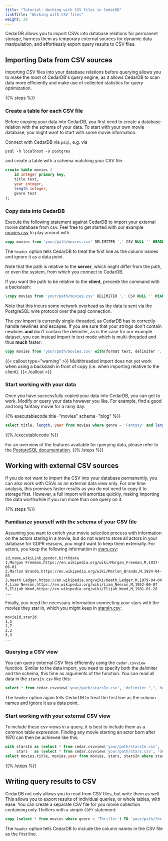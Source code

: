 ```yaml
---
title: "Tutorial: Working with CSV files in CedarDB"
linkTitle: "Working with CSV files"
weight: 30
---
```

CedarDB allows you to import CSVs into database relations for permanent storage, harness them as temporary external sources for dynamic data manipulation, and effortlessly export query results to CSV files.


## Importing Data from CSV sources
Importing CSV files into your database relations before querying allows you to make the most of CedarDB's query engine, as it allows CedarDB to scan data more efficiently and make use of collected statistics for query optimization.

{{% steps %}}

### Create a table for each CSV file
Before copying your data into CedarDB, you first need to create a database relation with the schema of your data. To start with your own movie database, you might want to start with some movie information.


Connect with CedarDB via `psql`, e.g. via 
```shell
psql -h localhost -U postgres
```

and create a table with a schema matching your CSV file.

```sql
create table movies (
    id integer primary key,
    title text,
    year integer,
    length integer,
    genre text
);
```

### Copy data into CedarDB

Execute the following statement against CedarDB to import your external movie database from csv. Feel free to get started with our example [movies.csv](https://cedardb.com/data/movies/movies.csv) to play around with.
```sql
copy movies from 'your/path/movies.csv' DELIMITER ',' CSV NULL '' HEADER;
```

The `header` option tells CedarDB to treat the first line as the column names and ignore it as a data point.

Note that the path is relative to the **server**, which might differ from the path, or even the system, from which you connect to CedarDB.

If you want the path to be relative to the **client**, precede the command with a backslash:
```sql
\copy movies from 'your/path/movies.csv' DELIMITER ',' CSV NULL '' HEADER;
```

Note that this incurs some network overhead as the data is sent via the PostgreSQL wire protocol over the psql connection.

The csv import is currently single-threaded, as CedarDB has to correctly handle newlines and escapes. If you are sure that your strings don't contain newlines **and** don't contain the delimiter, as is the case for our example dataset, you can instead import in text mode which is multi-threaded and thus **much** faster:
```sql
copy movies from 'your/path/movies.csv' with(format text, delimiter ',', null '', header);
```

{{< callout type="warning" >}}
Multithreaded import does not yet work when using a backslash in front of copy (i.e. when importing relative to the client).
{{< /callout >}}

### Start working with your data
Once you have successfully copied your data into CedarDB, you can get to work. Modify or query your data however you like. For example, find a good and long fantasy movie for a rainy day:

{{% executablecode title="movies" schema="blog" %}}
```sql
select title, length, year from movies where genre = 'Fantasy' and length > 180;
```
{{% /executablecode %}}

For an overview of the features available for querying data, please refer to the [PostgreSQL documentation](https://www.postgresql.org/docs/current/queries.html).
{{% /steps %}}

## Working with external CSV sources

If you do not want to import the CSV into your database permanently, you can also work with CSVs as an external data view only. For one time analysis, this promises faster results as you do not need to copy it to storage first. However, a full import will amortize quickly, making importing the data worthwhile if you run more than one query on it.

{{% steps %}}

### Familiarize yourself with the schema of your CSV file

Assuming you want to enrich your movie selection process with information on the actors staring in a movie, but do not want to store all actors in your database for GDPR reasons, you might want to keep them externally. For actors, you keep the following information in [stars.csv](https://cedardb.com/data/movies/stars.csv):

```text {filename="stars.csv"}
id,name,wikiLink,gender,birthdate
1,Morgan Freeman,https://en.wikipedia.org/wiki/Morgan_Freeman,M,1937-06-01
2,Marlon Brando,https://en.wikipedia.org/wiki/Marlon_Brando,M,1924-04-03
3,Heath Ledger,https://en.wikipedia.org/wiki/Heath_Ledger,M,1979-04-04
4,Liam Neeson,https://en.wikipedia.org/wiki/Liam_Neeson,M,1952-06-07
5,Elijah Wood,https://en.wikipedia.org/wiki/Elijah_Wood,M,1981-01-28
...
```

Finally, you need the necessary information connecting your stars with the movies they star in, which you might keep in [starsIn.csv](https://cedardb.com/data/movies/starsIn.csv):

```text {filename="starsIn.csv"}
movieId,starId
1,1
1,7
2,2
3,3
...
```

### Querying a CSV view
You can query external CSV files efficiently using the `cedar.csvview` function. Similar to the data import, you need to specify both the delimiter and the schema, this time as arguments of the function. You can read all data in the `starsIn.csv` like this:


```sql
select * from cedar.csvview('your/path/starsIn.csv', 'delimiter ",", header', 'movieId integer not null, starId integer not null');
```

The `header` option again tells CedarDB to treat the first line as the column names and ignore it as a data point.


### Start working with your external CSV view

To include these csv views in a query, it is best to include them as a common table expression. Finding any movie starring an actor born after 1970 can then be achieved like this:

```sql
with starsIn as (select * from cedar.csvview('your/path/starsIn.csv', 'delimiter ",", header', 'movieId integer not null, starId integer not null')),
     stars   as (select * from cedar.csvview('your/path/stars.csv', 'delimiter ",", header', 'id integer, name text, wikiLink text, gender char, birthdate date'))
select movies.title, movies.year from movies, stars, starsIn where starsIn.starId = stars.id and starsIn.movieId = movies.id and extract(year from stars.birthdate) > 1970;
```

{{% /steps %}}


## Writing query results to CSV
CedarDB not only allows you to read from CSV files, but write them as well. This allows you to export results of individual queries, or whole tables, with ease.
You can create a separate CSV file for you movie collection containing only Thrillers with a simple `COPY` statement:

```sql
copy (select * from movies where genre = 'Thriller') TO 'your/path/thrillers.csv' DELIMITER ',' CSV NULL '' HEADER;
```

The `header` option tells CedarDB to include the column names in the CSV file as the first line.



